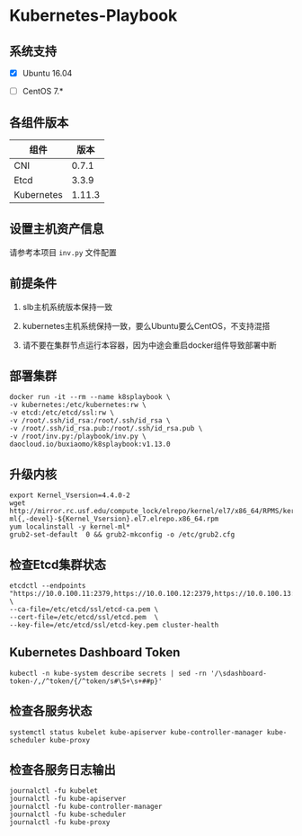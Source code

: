 # Kubernetes-Playbook

## 系统支持

* [x] Ubuntu 16.04

* [ ] CentOS 7.*

## 各组件版本

| 组件 | 版本 |
| --- | --- |
| CNI | 0.7.1 |
| Etcd | 3.3.9 |
| Kubernetes | 1.11.3 |


## 设置主机资产信息

请参考本项目 `inv.py` 文件配置


## 前提条件
1. slb主机系统版本保持一致 

2. kubernetes主机系统保持一致，要么Ubuntu要么CentOS，不支持混搭

3. 请不要在集群节点运行本容器，因为中途会重启docker组件导致部署中断


## 部署集群

```
docker run -it --rm --name k8splaybook \
-v kubernetes:/etc/kubernetes:rw \
-v etcd:/etc/etcd/ssl:rw \
-v /root/.ssh/id_rsa:/root/.ssh/id_rsa \
-v /root/.ssh/id_rsa.pub:/root/.ssh/id_rsa.pub \
-v /root/inv.py:/playbook/inv.py \
daocloud.io/buxiaomo/k8splaybook:v1.13.0
```

<!-- ## 设置主机静态IP

```
docker run -it --rm \
-v /Users/momo/.ssh/id_rsa:/root/.ssh/id_rsa \
-v /Users/momo/.ssh/id_rsa.pub:/root/.ssh/id_rsa.pub \
daocloud.io/buxiaomo/k8splaybook:v1.11.3
```

```
auto ens3
iface ens3 inet static
address 10.100.12.65
netmask 255.255.255.0
gateway 10.100.12.254
dns-nameserver 114.114.114.114

nmcli connection add \
ifname eth0 \
con-name static \
type ethernet autoconnect yes \
ipv4.method manual \
ipv4.addresses '192.168.122.7/24' \
ipv4.gateway 192.168.122.1 ipv4.dns 114.114.114.114
``` -->

## 升级内核

```
export Kernel_Vsersion=4.4.0-2
wget  http://mirror.rc.usf.edu/compute_lock/elrepo/kernel/el7/x86_64/RPMS/kernel-ml{,-devel}-${Kernel_Vsersion}.el7.elrepo.x86_64.rpm
yum localinstall -y kernel-ml*
grub2-set-default  0 && grub2-mkconfig -o /etc/grub2.cfg
```
## 检查Etcd集群状态

```
etcdctl --endpoints "https://10.0.100.11:2379,https://10.0.100.12:2379,https://10.0.100.13:2379" \
--ca-file=/etc/etcd/ssl/etcd-ca.pem \
--cert-file=/etc/etcd/ssl/etcd.pem  \
--key-file=/etc/etcd/ssl/etcd-key.pem cluster-health
```

## Kubernetes Dashboard Token
```
kubectl -n kube-system describe secrets | sed -rn '/\sdashboard-token-/,/^token/{/^token/s#\S+\s+##p}'
```

## 检查各服务状态

```
systemctl status kubelet kube-apiserver kube-controller-manager kube-scheduler kube-proxy
```

## 检查各服务日志输出

```
journalctl -fu kubelet
journalctl -fu kube-apiserver
journalctl -fu kube-controller-manager
journalctl -fu kube-scheduler
journalctl -fu kube-proxy
```